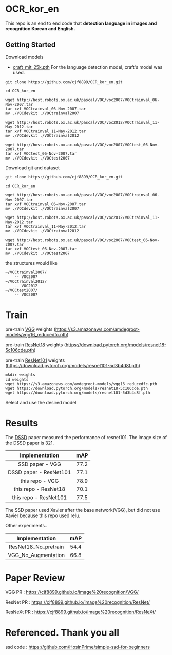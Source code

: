 # OCR_kor_en

This repo is an end to end code that **detection language in images and recognition Korean and English.**

## Getting Started
Download models
* [craft_mlt_25k.pth](https://drive.google.com/open?id=1Jk4eGD7crsqCCg9C9VjCLkMN3ze8kutZ)
For the language detection model, craft's model was used.


```Shell
git clone https://github.com/cjf8899/OCR_kor_en.git

cd OCR_kor_en

wget http://host.robots.ox.ac.uk/pascal/VOC/voc2007/VOCtrainval_06-Nov-2007.tar
tar xvf VOCtrainval_06-Nov-2007.tar
mv ./VOCdevkit ./VOCtrainval2007

wget http://host.robots.ox.ac.uk/pascal/VOC/voc2012/VOCtrainval_11-May-2012.tar
tar xvf VOCtrainval_11-May-2012.tar
mv ./VOCdevkit ./VOCtrainval2012

wget http://host.robots.ox.ac.uk/pascal/VOC/voc2007/VOCtest_06-Nov-2007.tar
tar xvf VOCtest_06-Nov-2007.tar
mv ./VOCdevkit ./VOCtest2007
```

Download git and dataset
```Shell
git clone https://github.com/cjf8899/OCR_kor_en.git

cd OCR_kor_en

wget http://host.robots.ox.ac.uk/pascal/VOC/voc2007/VOCtrainval_06-Nov-2007.tar
tar xvf VOCtrainval_06-Nov-2007.tar
mv ./VOCdevkit ./VOCtrainval2007

wget http://host.robots.ox.ac.uk/pascal/VOC/voc2012/VOCtrainval_11-May-2012.tar
tar xvf VOCtrainval_11-May-2012.tar
mv ./VOCdevkit ./VOCtrainval2012

wget http://host.robots.ox.ac.uk/pascal/VOC/voc2007/VOCtest_06-Nov-2007.tar
tar xvf VOCtest_06-Nov-2007.tar
mv ./VOCdevkit ./VOCtest2007
```

the structures would like
```
~/VOCtrainval2007/
    -- VOC2007
~/VOCtrainval2012/
    -- VOC2012  
~/VOCtest2007/
    -- VOC2007  
```
# Train

pre-train [VGG](https://s3.amazonaws.com/amdegroot-models/vgg16_reducedfc.pth) weights (https://s3.amazonaws.com/amdegroot-models/vgg16_reducedfc.pth)

pre-train [ResNet18](https://download.pytorch.org/models/resnet18-5c106cde.pth) weights (https://download.pytorch.org/models/resnet18-5c106cde.pth)

pre-train [ResNet101](https://download.pytorch.org/models/resnet101-5d3b4d8f.pth) weights (https://download.pytorch.org/models/resnet101-5d3b4d8f.pth)
```
mkdir weights
cd weights
wget https://s3.amazonaws.com/amdegroot-models/vgg16_reducedfc.pth
wget https://download.pytorch.org/models/resnet18-5c106cde.pth
wget https://download.pytorch.org/models/resnet101-5d3b4d8f.pth
```

Select and use the desired model

# Results

The [DSSD](https://arxiv.org/pdf/1701.06659.pdf) paper measured the performance of resnet101. The image size of the DSSD paper is 321.

|              Implementation              |     mAP     |
| :--------------------------------------: | :---------: |
| SSD paper - VGG |    77.2    |
| DSSD paper - ResNet101 |    77.1    |
|    this repo - VGG   | 78.9 |
|    this repo - ResNet18   | 70.1 |
|    this repo - ResNet101   | 77.5 |

The SSD paper used Xavier after the base network(VGG), but did not use Xavier because this repo used relu.

Other experiments..

|              Implementation              |     mAP     |
| :--------------------------------------: | :---------: |
|   ResNet18_No_pretrain   | 54.4 |
|    VGG_No_Augmentation   | 66.8 |

# Paper Review
VGG PR : https://cjf8899.github.io/image%20recognition/VGG/

ResNet PR : https://cjf8899.github.io/image%20recognition/ResNet/

ResNeXt PR : https://cjf8899.github.io/image%20recognition/ResNeXt/


# Referenced. Thank you all
ssd code : https://github.com/HosinPrime/simple-ssd-for-beginners
